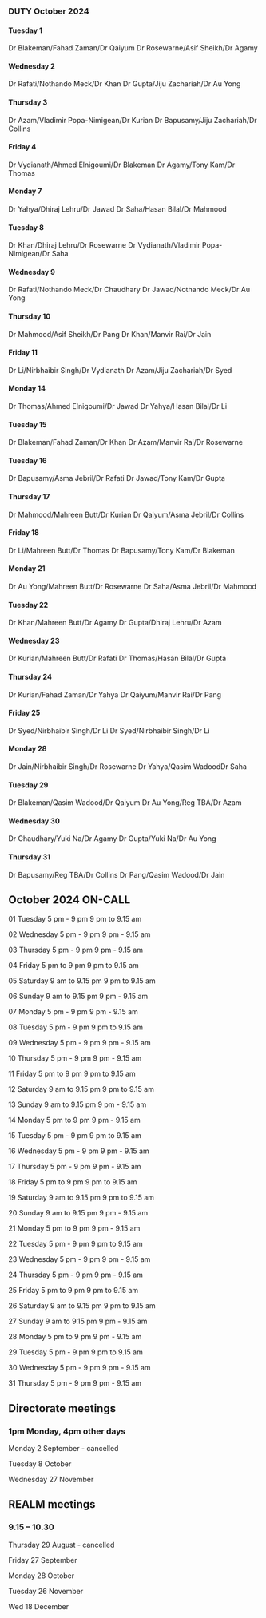 

### DUTY October 2024

#### Tuesday 1
Dr Blakeman/Fahad Zaman/Dr Qaiyum
Dr Rosewarne/Asif Sheikh/Dr Agamy

#### Wednesday 2
Dr Rafati/Nothando Meck/Dr Khan
Dr Gupta/Jiju Zachariah/Dr Au Yong

#### Thursday 3
Dr Azam/Vladimir Popa-Nimigean/Dr Kurian
Dr Bapusamy/Jiju Zachariah/Dr Collins

#### Friday 4
Dr Vydianath/Ahmed Elnigoumi/Dr Blakeman
Dr Agamy/Tony Kam/Dr Thomas

#### Monday 7
Dr Yahya/Dhiraj Lehru/Dr Jawad
Dr Saha/Hasan Bilal/Dr Mahmood

#### Tuesday 8
Dr Khan/Dhiraj Lehru/Dr Rosewarne
Dr Vydianath/Vladimir Popa-Nimigean/Dr Saha

#### Wednesday 9
Dr Rafati/Nothando Meck/Dr Chaudhary
Dr Jawad/Nothando Meck/Dr Au Yong

#### Thursday 10
Dr Mahmood/Asif Sheikh/Dr Pang
Dr Khan/Manvir Rai/Dr Jain

#### Friday 11
Dr Li/Nirbhaibir Singh/Dr Vydianath
Dr Azam/Jiju Zachariah/Dr Syed

#### Monday 14
Dr Thomas/Ahmed Elnigoumi/Dr Jawad
Dr Yahya/Hasan Bilal/Dr Li

#### Tuesday 15
Dr Blakeman/Fahad Zaman/Dr Khan
Dr Azam/Manvir Rai/Dr Rosewarne

#### Tuesday 16
Dr Bapusamy/Asma Jebril/Dr Rafati
Dr Jawad/Tony Kam/Dr Gupta

#### Thursday 17
Dr Mahmood/Mahreen Butt/Dr Kurian
Dr Qaiyum/Asma Jebril/Dr Collins

#### Friday 18
Dr Li/Mahreen Butt/Dr Thomas
Dr Bapusamy/Tony Kam/Dr Blakeman

#### Monday 21
Dr Au Yong/Mahreen Butt/Dr Rosewarne
Dr Saha/Asma Jebril/Dr Mahmood

#### Tuesday 22
Dr Khan/Mahreen Butt/Dr Agamy
Dr Gupta/Dhiraj Lehru/Dr Azam

#### Wednesday 23
Dr Kurian/Mahreen Butt/Dr Rafati
Dr Thomas/Hasan Bilal/Dr Gupta

#### Thursday 24
Dr Kurian/Fahad Zaman/Dr Yahya
Dr Qaiyum/Manvir Rai/Dr Pang

#### Friday 25
Dr Syed/Nirbhaibir Singh/Dr Li
Dr Syed/Nirbhaibir Singh/Dr Li

#### Monday 28
Dr Jain/Nirbhaibir Singh/Dr Rosewarne
Dr Yahya/Qasim WadoodDr Saha

#### Tuesday 29
Dr Blakeman/Qasim Wadood/Dr Qaiyum
Dr Au Yong/Reg TBA/Dr Azam

#### Wednesday 30
Dr Chaudhary/Yuki Na/Dr Agamy
Dr Gupta/Yuki Na/Dr Au Yong

#### Thursday 31
Dr Bapusamy/Reg TBA/Dr Collins
Dr Pang/Qasim Wadood/Dr Jain

## October 2024 ON-CALL

01 Tuesday 5 pm - 9 pm 
9 pm to 9.15 am 

02 Wednesday 5 pm - 9 pm 
9 pm - 9.15 am 

03 Thursday 5 pm - 9 pm 
9 pm - 9.15 am

04 Friday 5 pm to 9 pm 
9 pm to 9.15 am 

05 Saturday 9 am to 9.15 pm 
9 pm to 9.15 am 

06 Sunday 9 am to 9.15 pm 
9 pm - 9.15 am 

07 Monday 5 pm - 9 pm 
9 pm - 9.15 am 

08 Tuesday 5 pm - 9 pm 
9 pm to 9.15 am 

09 Wednesday 5 pm - 9 pm 
9 pm - 9.15 am 

10 Thursday 5 pm - 9 pm 
9 pm - 9.15 am

11 Friday 5 pm to 9 pm 
9 pm to 9.15 am 

12 Saturday 9 am to 9.15 pm 
9 pm to 9.15 am 

13 Sunday 9 am to 9.15 pm 
9 pm - 9.15 am 

14 Monday 5 pm to 9 pm
9 pm - 9.15 am

15 Tuesday 5 pm - 9 pm 
9 pm to 9.15 am 

16 Wednesday 5 pm - 9 pm 
9 pm - 9.15 am 

17 Thursday 5 pm - 9 pm 
9 pm - 9.15 am

18 Friday 5 pm to 9 pm 
9 pm to 9.15 am 

19 Saturday 9 am to 9.15 pm 
9 pm to 9.15 am 

20 Sunday 9 am to 9.15 pm 
9 pm - 9.15 am 

21 Monday 5 pm to 9 pm
9 pm - 9.15 am

22 Tuesday 5 pm - 9 pm 
9 pm to 9.15 am 

23 Wednesday 5 pm - 9 pm 
9 pm - 9.15 am 

24 Thursday 5 pm - 9 pm 
9 pm - 9.15 am

25 Friday 5 pm to 9 pm 
9 pm to 9.15 am 

26 Saturday 9 am to 9.15 pm 
9 pm to 9.15 am 

27 Sunday 9 am to 9.15 pm 
9 pm - 9.15 am 

28 Monday 5 pm to 9 pm
9 pm - 9.15 am

29 Tuesday 5 pm - 9 pm 
9 pm to 9.15 am 

30 Wednesday 5 pm - 9 pm 
9 pm - 9.15 am 

31 Thursday 5 pm - 9 pm 
9 pm - 9.15 am

## Directorate meetings  
### 1pm Monday, 4pm other days

Monday 2 September - cancelled

Tuesday 8 October

Wednesday 27 November

## REALM meetings
### 9.15 – 10.30

Thursday 29 August	- cancelled

Friday 27 September

Monday 28 October  

Tuesday 26 November		

Wed 18 December	




